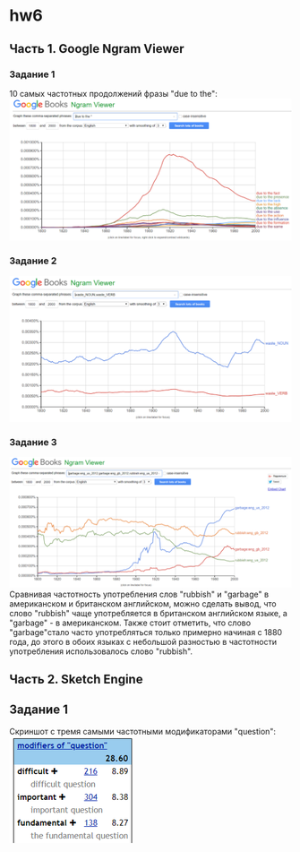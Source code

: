 # hw6
## Часть 1. Google Ngram Viewer
### Задание 1 
 10 самых частотных продолжений фразы "due to the":
![](https://github.com/vikki565656/hw6/blob/master/%D0%A1%D0%BD%D0%B8%D0%BC%D0%BE%D0%BA%201.PNG)
### Задание 2 
![](https://github.com/vikki565656/hw6/blob/master/%D0%A1%D0%BD%D0%B8%D0%BC%D0%BE%D0%BA2.PNG)
### Задание 3
![](https://github.com/vikki565656/hw6/blob/master/%D0%A1%D0%BD%D0%B8%D0%BC%D0%BE%D0%BA3.PNG)
Сравнивая частотность употребления слов "rubbish" и "garbage" в американском и британском английском, можно сделать вывод, что слово "rubbish" чаще употребляется в британском английском языке, а "garbage" - в американском. Также стоит отметить, что слово "garbage"стало часто употребляться только примерно начиная с 1880 года, до этого в обоих языках с небольшой разностью в частотности употребления использовалось слово "rubbish".
## Часть 2. Sketch Engine
## Задание 1
Скриншот с тремя самыми частотными модификаторами "question":
![](https://github.com/vikki565656/hw6/blob/master/%D0%A1%D0%BD%D0%B8%D0%BC%D0%BE%D0%BA4.PNG)
